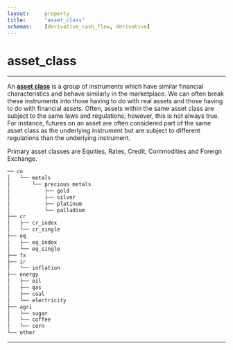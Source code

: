 ```yaml
---
layout:		property
title:		"asset_class"
schemas:	[derivative_cash_flow, derivative]
---
```


# asset_class

---

An [**asset class**][wiki] is a group of instruments which have similar financial characteristics and behave similarly in the marketplace. We can often break these instruments into those having to do with real assets and those having to do with financial assets. Often, assets within the same asset class are subject to the same laws and regulations; however, this is not always true. For instance, futures on an asset are often considered part of the same asset class as the underlying instrument but are subject to different regulations than the underlying instrument.

Primary asset classes are Equities, Rates, Credit, Commodities and Foreign Exchange.

```bash
── co
│   └── metals
│       └── precious metals
│           ├── gold
│           ├── silver
│           ├── platinum
│           └── palladium
├── cr
│   ├── cr_index
│   └── cr_single
├── eq
│   ├── eq_index
│   └── eq_single
├── fx
├── ir
│   └── inflation
├── energy
│   ├── oil
│   ├── gas
│   ├── coal
│   └── electricity
├── agri
│   └── sugar
│   └── coffee
│   └── corn  
└── other
```


---

[wiki]: https://en.wikipedia.org/wiki/Asset_classes
